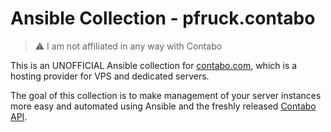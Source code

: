 # Ansible Collection - pfruck.contabo

> :warning: I am not affiliated in any way with Contabo

This is an UNOFFICIAL Ansible collection for [contabo.com](https://contabo.com), which is a hosting provider for VPS and dedicated servers.

The goal of this collection is to make management of your server instances more easy and automated using Ansible and the freshly released [Contabo API](https://api.contabo.com/).
